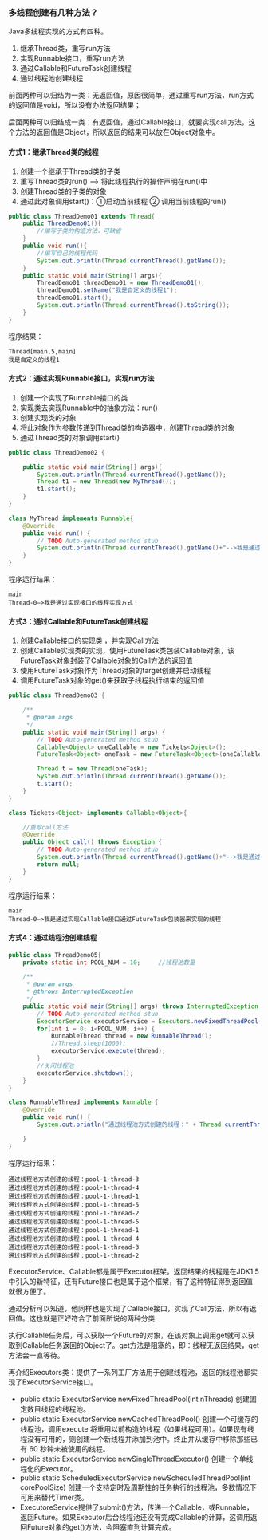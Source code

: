### 多线程创建有几种方法？

Java多线程实现的方式有四种。

1. 继承Thread类，重写run方法
2. 实现Runnable接口，重写run方法
3. 通过Callable和FutureTask创建线程
4. 通过线程池创建线程

前面两种可以归结为一类：无返回值，原因很简单，通过重写run方法，run方式的返回值是void，所以没有办法返回结果；

后面两种可以归结成一类：有返回值，通过Callable接口，就要实现call方法，这个方法的返回值是Object，所以返回的结果可以放在Object对象中。

#### 方式1：继承Thread类的线程

1. 创建一个继承于Thread类的子类
2. 重写Thread类的run() --> 将此线程执行的操作声明在run()中
3. 创建Thread类的子类的对象
4. 通过此对象调用start()：①启动当前线程 ② 调用当前线程的run()

```java
public class ThreadDemo01 extends Thread{
    public ThreadDemo01(){
        //编写子类的构造方法，可缺省
    }
    public void run(){
        //编写自己的线程代码
        System.out.println(Thread.currentThread().getName());
    }
    public static void main(String[] args){ 
        ThreadDemo01 threadDemo01 = new ThreadDemo01(); 
        threadDemo01.setName("我是自定义的线程1");
        threadDemo01.start();       
        System.out.println(Thread.currentThread().toString());  
    }
}
```

程序结果：  

~~~
Thread[main,5,main]  
我是自定义的线程1
~~~

#### 方式2：通过实现Runnable接口，实现run方法

1. 创建一个实现了Runnable接口的类
2. 实现类去实现Runnable中的抽象方法：run()
3. 创建实现类的对象
4. 将此对象作为参数传递到Thread类的构造器中，创建Thread类的对象
5. 通过Thread类的对象调用start()

```java
public class ThreadDemo02 {

    public static void main(String[] args){ 
        System.out.println(Thread.currentThread().getName());
        Thread t1 = new Thread(new MyThread());
        t1.start(); 
    }
}

class MyThread implements Runnable{
    @Override
    public void run() {
        // TODO Auto-generated method stub
        System.out.println(Thread.currentThread().getName()+"-->我是通过实现接口的线程实现方式！");
    }   
}
```

程序运行结果：

~~~
main  
Thread-0–>我是通过实现接口的线程实现方式！
~~~

#### 方式3：通过Callable和FutureTask创建线程 
1. 创建Callable接口的实现类 ，并实现Call方法 
2. 创建Callable实现类的实现，使用FutureTask类包装Callable对象，该FutureTask对象封装了Callable对象的Call方法的返回值 
3. 使用FutureTask对象作为Thread对象的target创建并启动线程 
4. 调用FutureTask对象的get()来获取子线程执行结束的返回值

```javA
public class ThreadDemo03 {

    /**
     * @param args
     */
    public static void main(String[] args) {
        // TODO Auto-generated method stub
        Callable<Object> oneCallable = new Tickets<Object>();
        FutureTask<Object> oneTask = new FutureTask<Object>(oneCallable);

        Thread t = new Thread(oneTask);
        System.out.println(Thread.currentThread().getName());
        t.start();
    }
}

class Tickets<Object> implements Callable<Object>{

    //重写call方法
    @Override
    public Object call() throws Exception {
        // TODO Auto-generated method stub
        System.out.println(Thread.currentThread().getName()+"-->我是通过实现Callable接口通过FutureTask包装器来实现的线程");
        return null;
    }   
}
```

程序运行结果： 
~~~
main  
Thread-0–>我是通过实现Callable接口通过FutureTask包装器来实现的线程
~~~
#### 方式4：通过线程池创建线程

```java
public class ThreadDemo05{
    private static int POOL_NUM = 10;     //线程池数量

    /**
     * @param args
     * @throws InterruptedException 
     */
    public static void main(String[] args) throws InterruptedException {
        // TODO Auto-generated method stub
        ExecutorService executorService = Executors.newFixedThreadPool(5);  
        for(int i = 0; i<POOL_NUM; i++) {  
            RunnableThread thread = new RunnableThread();
            //Thread.sleep(1000);
            executorService.execute(thread);  
        }
        //关闭线程池
        executorService.shutdown(); 
    }   
}

class RunnableThread implements Runnable {     
    @Override
    public void run() {  
        System.out.println("通过线程池方式创建的线程：" + Thread.currentThread().getName() + " ");  

    }  
}
```

程序运行结果： 
~~~
通过线程池方式创建的线程：pool-1-thread-3 
通过线程池方式创建的线程：pool-1-thread-4 
通过线程池方式创建的线程：pool-1-thread-1 
通过线程池方式创建的线程：pool-1-thread-5 
通过线程池方式创建的线程：pool-1-thread-2 
通过线程池方式创建的线程：pool-1-thread-5 
通过线程池方式创建的线程：pool-1-thread-1 
通过线程池方式创建的线程：pool-1-thread-4 
通过线程池方式创建的线程：pool-1-thread-3 
通过线程池方式创建的线程：pool-1-thread-2
~~~

ExecutorService、Callable都是属于Executor框架。返回结果的线程是在JDK1.5中引入的新特征，还有Future接口也是属于这个框架，有了这种特征得到返回值就很方便了。 

通过分析可以知道，他同样也是实现了Callable接口，实现了Call方法，所以有返回值。这也就是正好符合了前面所说的两种分类

执行Callable任务后，可以获取一个Future的对象，在该对象上调用get就可以获取到Callable任务返回的Object了。get方法是阻塞的，即：线程无返回结果，get方法会一直等待。

再介绍Executors类：提供了一系列工厂方法用于创建线程池，返回的线程池都实现了ExecutorService接口。

 *  public static ExecutorService newFixedThreadPool(int nThreads) 
    创建固定数目线程的线程池。
 *  public static ExecutorService newCachedThreadPool() 
    创建一个可缓存的线程池，调用execute 将重用以前构造的线程（如果线程可用）。如果现有线程没有可用的，则创建一个新线程并添加到池中。终止并从缓存中移除那些已有 60 秒钟未被使用的线程。
 *  public static ExecutorService newSingleThreadExecutor() 
    创建一个单线程化的Executor。
 *  public static ScheduledExecutorService newScheduledThreadPool(int  corePoolSize) 
    创建一个支持定时及周期性的任务执行的线程池，多数情况下可用来替代Timer类。
 *  ExecutoreService提供了submit()方法，传递一个Callable，或Runnable，返回Future。如果Executor后台线程池还没有完成Callable的计算，这调用返回Future对象的get()方法，会阻塞直到计算完成。